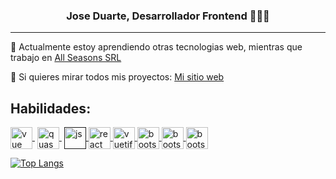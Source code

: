 <p align="center" width="300">
   <h3 align="center">Jose Duarte, Desarrollador Frontend 👨🏻‍💻</h3>
</p>

***

🔭 Actualmente estoy aprendiendo otras tecnologias web, mientras que trabajo en [All Seasons SRL](https://www.allseasons.com.ar/)

🌱 Si quieres mirar todos mis proyectos: [Mi sitio web](https://joseduarte.netlify.app/)


<h2 >Habilidades:</h2>
<p >
   <a href="https://vuejs.org/" target="blank" style='margin-right:4px'>
      <img align="center" src="https://upload.wikimedia.org/wikipedia/commons/thumb/9/95/Vue.js_Logo_2.svg/800px-Vue.js_Logo_2.svg.png" alt="vue" height="35px" width="35px" />
   </a>
   <a href="https://quasar.dev/" target="blank" style='margin-right:4px'>
    <img align="center" src="https://cdn.quasar.dev/logo-v2/svg/logo.svg" alt="quasar" height="35px" width="35px" />
  </a>
  <a href="" target="blank">
    <img align="center" src="https://upload.wikimedia.org/wikipedia/commons/6/6a/JavaScript-logo.png" alt="js" height="35px" width="35px" />
  </a>
  <a href="https://es.reactjs.org/" target="blank">
    <img align="center" src="https://miro.medium.com/max/500/1*cPh7ujRIfcHAy4kW2ADGOw.png" alt="react" height="35px" width="35px" />
  </a>
   <a href="https://vuetifyjs.com/en/" target="blank">
    <img align="center" src="https://cdn.vuetifyjs.com/docs/images/logos/vuetify-logo-light.svg" alt="vuetify" height="35px" width="35px" />
  </a>
   <a href="https://getbootstrap.com/" target="blank">
    <img align="center" src="https://getbootstrap.com/docs/5.2/assets/brand/bootstrap-logo-shadow.png" alt="bootstrap" height="35px" width="35px" />
  </a>
   <a href="https://www.java.com/es/" target="blank">
    <img align="center" src="https://i.pinimg.com/originals/e9/94/61/e99461fdd5b3db8bdb3081d8acf5e524.png" alt="bootstrap" height="35px" width="35px" />
  </a>
   <a href="https://tailwindcss.com/" target="blank">
    <img align="center" src="https://upload.wikimedia.org/wikipedia/commons/thumb/d/d5/Tailwind_CSS_Logo.svg/2048px-Tailwind_CSS_Logo.svg.png" alt="bootstrap" height="35px" width="35px" />
  </a>
</p>

[![Top Langs](https://github-readme-stats.vercel.app/api/top-langs/?username=josegduarte96)](https://github.com/anuraghazra/github-readme-stats)

<!--
**josegduarte96/josegduarte96** is a ✨ _special_ ✨ repository because its `README.md` (this file) appears on your GitHub profile.

Here are some ideas to get you started:

- 🔭 I’m currently working on ...
- 🌱 I’m currently learning ...
- 👯 I’m looking to collaborate on ...
- 🤔 I’m looking for help with ...
- 💬 Ask me about ...
- 📫 How to reach me: ...
- 😄 Pronouns: ...
- ⚡ Fun fact: ...
-->
